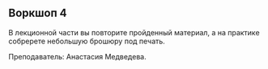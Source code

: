 ## Воркшоп 4

В лекционной части вы повторите пройденный материал, а на практике собререте небольшую брошюру под печать.

Преподаватель: Анастасия Медведева. 